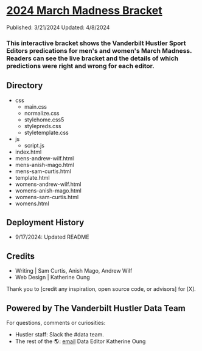 # [2024 March Madness Bracket](url)
Published: 3/21/2024
Updated: 4/8/2024
### This interactive bracket shows the Vanderbilt Hustler Sport Editors predications for men's and women's March Madness. Readers can see the live bracket and the details of which predictions were right and wrong for each editor.

## Directory 
- css
  - main.css
  - normalize.css
  - stylehome.css5
  - stylepreds.css
  - styletemplate.css
- js
  - script.js
- index.html
- mens-andrew-wilf.html
- mens-anish-mago.html
- mens-sam-curtis.html
- template.html
- womens-andrew-wilf.html
- womens-anish-mago.html
- womens-sam-curtis.html
- womens.html

## Deployment History
- 9/17/2024: Updated README

## Credits
- Writing | Sam Curtis, Anish Mago, Andrew Wilf
- Web Design | Katherine Oung

Thank you to [credit any inspiration, open source code, or advisors] for [X].

## Powered by The Vanderbilt Hustler Data Team
For questions, comments or curiosities: 
- Hustler staff: Slack the #data team. 
- The rest of the 🌎: [email](emailto:katherine.oung@vanderbilt.edu) Data Editor Katherine Oung
